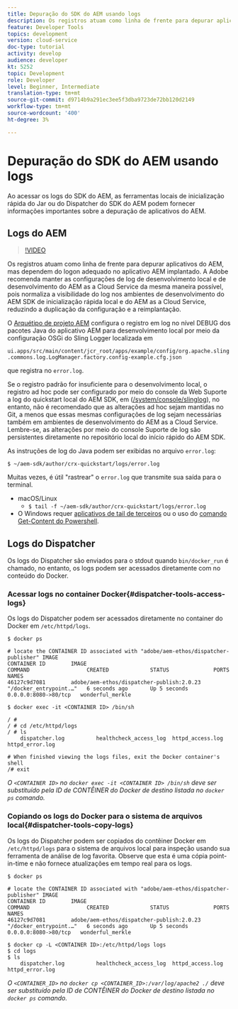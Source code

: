 ```yaml
---
title: Depuração do SDK do AEM usando logs
description: Os registros atuam como linha de frente para depurar aplicativos do AEM, mas dependem do logon adequado no aplicativo AEM implantado.
feature: Developer Tools
topics: development
version: cloud-service
doc-type: tutorial
activity: develop
audience: developer
kt: 5252
topic: Development
role: Developer
level: Beginner, Intermediate
translation-type: tm+mt
source-git-commit: d9714b9a291ec3ee5f3dba9723de72bb120d2149
workflow-type: tm+mt
source-wordcount: '400'
ht-degree: 3%

---
```



# Depuração do SDK do AEM usando logs

Ao acessar os logs do SDK do AEM, as ferramentas locais de inicialização rápida do Jar ou do Dispatcher do SDK do AEM podem fornecer informações importantes sobre a depuração de aplicativos do AEM.

## Logs do AEM

>[!VIDEO](https://video.tv.adobe.com/v/34334/?quality=12&learn=on)

Os registros atuam como linha de frente para depurar aplicativos do AEM, mas dependem do logon adequado no aplicativo AEM implantado. A Adobe recomenda manter as configurações de log de desenvolvimento local e de desenvolvimento do AEM as a Cloud Service da mesma maneira possível, pois normaliza a visibilidade do log nos ambientes de desenvolvimento do AEM SDK de inicialização rápida local e do AEM as a Cloud Service, reduzindo a duplicação da configuração e a reimplantação.

O [Arquétipo de projeto AEM](https://github.com/adobe/aem-project-archetype) configura o registro em log no nível DEBUG dos pacotes Java do aplicativo AEM para desenvolvimento local por meio da configuração OSGi do Sling Logger localizada em

`ui.apps/src/main/content/jcr_root/apps/example/config/org.apache.sling.commons.log.LogManager.factory.config-example.cfg.json`

que registra no `error.log`.

Se o registro padrão for insuficiente para o desenvolvimento local, o registro ad hoc pode ser configurado por meio do console da Web Suporte a log do quickstart local do AEM SDK, em ([/system/console/slinglog](http://localhost:4502/system/console/slinglog)), no entanto, não é recomendado que as alterações ad hoc sejam mantidas no Git, a menos que essas mesmas configurações de log sejam necessárias também em ambientes de desenvolvimento do AEM as a Cloud Service. Lembre-se, as alterações por meio do console Suporte de log são persistentes diretamente no repositório local do início rápido do AEM SDK.

As instruções de log do Java podem ser exibidas no arquivo `error.log`:

```
$ ~/aem-sdk/author/crx-quickstart/logs/error.log
```

Muitas vezes, é útil &quot;rastrear&quot; o `error.log` que transmite sua saída para o terminal.

+ macOS/Linux
   + `$ tail -f ~/aem-sdk/author/crx-quickstart/logs/error.log`
+ O Windows requer [aplicativos de tail de terceiros](https://stackoverflow.com/questions/187587/a-windows-equivalent-of-the-unix-tail-command) ou o uso do [comando Get-Content do Powershell](https://stackoverflow.com/a/46444596/133936).

## Logs do Dispatcher

Os logs do Dispatcher são enviados para o stdout quando `bin/docker_run` é chamado, no entanto, os logs podem ser acessados diretamente com no conteúdo do Docker.

### Acessar logs no container Docker{#dispatcher-tools-access-logs}

Os logs do Dispatcher podem ser acessados diretamente no container do Docker em `/etc/httpd/logs`.

```shell
$ docker ps

# locate the CONTAINER ID associated with "adobe/aem-ethos/dispatcher-publisher" IMAGE
CONTAINER ID        IMAGE                                       COMMAND                  CREATED             STATUS              PORTS                  NAMES
46127c9d7081        adobe/aem-ethos/dispatcher-publish:2.0.23   "/docker_entrypoint.…"   6 seconds ago       Up 5 seconds        0.0.0.0:8080->80/tcp   wonderful_merkle

$ docker exec -it <CONTAINER ID> /bin/sh

/ # 
/ # cd /etc/httpd/logs
/ # ls
    dispatcher.log          healthcheck_access_log  httpd_access.log        httpd_error.log

# When finished viewing the logs files, exit the Docker container's shell
/# exit
```

_O  `<CONTAINER ID>` no  `docker exec -it <CONTAINER ID> /bin/sh` deve ser substituído pela ID de CONTÊINER do Docker de destino listada no  `docker ps` comando._


### Copiando os logs do Docker para o sistema de arquivos local{#dispatcher-tools-copy-logs}

Os logs do Dispatcher podem ser copiados do contêiner Docker em `/etc/httpd/logs` para o sistema de arquivos local para inspeção usando sua ferramenta de análise de log favorita. Observe que esta é uma cópia point-in-time e não fornece atualizações em tempo real para os logs.

```shell
$ docker ps

# locate the CONTAINER ID associated with "adobe/aem-ethos/dispatcher-publisher" IMAGE
CONTAINER ID        IMAGE                                       COMMAND                  CREATED             STATUS              PORTS                  NAMES
46127c9d7081        adobe/aem-ethos/dispatcher-publish:2.0.23   "/docker_entrypoint.…"   6 seconds ago       Up 5 seconds        0.0.0.0:8080->80/tcp   wonderful_merkle

$ docker cp -L <CONTAINER ID>:/etc/httpd/logs logs 
$ cd logs
$ ls
    dispatcher.log          healthcheck_access_log  httpd_access.log        httpd_error.log
```

_O  `<CONTAINER_ID>` no  `docker cp <CONTAINER_ID>:/var/log/apache2 ./` deve ser substituído pela ID de CONTÊINER do Docker de destino listada no  `docker ps` comando._
